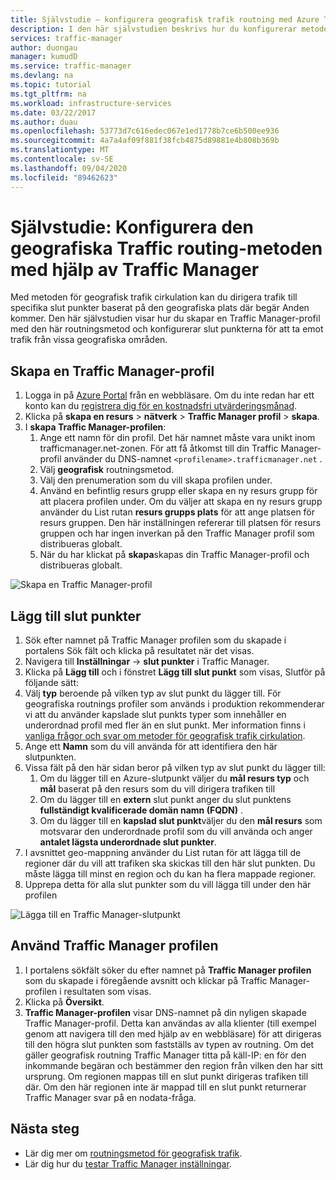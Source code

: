 ```yaml
---
title: Självstudie – konfigurera geografisk trafik routning med Azure Traffic Manager
description: I den här självstudien beskrivs hur du konfigurerar metoden för geografisk trafik cirkulation med hjälp av Azure Traffic Manager
services: traffic-manager
author: duongau
manager: kumudD
ms.service: traffic-manager
ms.devlang: na
ms.topic: tutorial
ms.tgt_pltfrm: na
ms.workload: infrastructure-services
ms.date: 03/22/2017
ms.author: duau
ms.openlocfilehash: 53773d7c616edec067e1ed1778b7ce6b500ee936
ms.sourcegitcommit: 4a7a4af09f881f38fcb4875d89881e4b808b369b
ms.translationtype: MT
ms.contentlocale: sv-SE
ms.lasthandoff: 09/04/2020
ms.locfileid: "89462623"
---
```

# <a name="tutorial-configure-the-geographic-traffic-routing-method-using-traffic-manager"></a>Självstudie: Konfigurera den geografiska Traffic routing-metoden med hjälp av Traffic Manager

Med metoden för geografisk trafik cirkulation kan du dirigera trafik till specifika slut punkter baserat på den geografiska plats där begär Anden kommer. Den här självstudien visar hur du skapar en Traffic Manager-profil med den här routningsmetod och konfigurerar slut punkterna för att ta emot trafik från vissa geografiska områden.

## <a name="create-a-traffic-manager-profile"></a>Skapa en Traffic Manager-profil

1. Logga in på [Azure Portal](https://portal.azure.com) från en webbläsare. Om du inte redan har ett konto kan du [registrera dig för en kostnadsfri utvärderingsmånad](https://azure.microsoft.com/free/).
2. Klicka på **skapa en resurs**  >  **nätverk**  >  **Traffic Manager profil**  >  **skapa**.
4. I **skapa Traffic Manager-profilen**:
    1. Ange ett namn för din profil. Det här namnet måste vara unikt inom trafficmanager.net-zonen. För att få åtkomst till din Traffic Manager-profil använder du DNS-namnet `<profilename>.trafficmanager.net` .
    2. Välj **geografisk** routningsmetod.
    3. Välj den prenumeration som du vill skapa profilen under.
    4. Använd en befintlig resurs grupp eller skapa en ny resurs grupp för att placera profilen under. Om du väljer att skapa en ny resurs grupp använder du List rutan **resurs grupps plats** för att ange platsen för resurs gruppen. Den här inställningen refererar till platsen för resurs gruppen och har ingen inverkan på den Traffic Manager profil som distribueras globalt.
    5. När du har klickat på **skapa**skapas din Traffic Manager-profil och distribueras globalt.

![Skapa en Traffic Manager-profil](./media/traffic-manager-geographic-routing-method/create-traffic-manager-profile.png)

## <a name="add-endpoints"></a>Lägg till slut punkter

1. Sök efter namnet på Traffic Manager profilen som du skapade i portalens Sök fält och klicka på resultatet när det visas.
2. Navigera till **Inställningar**  ->  **slut punkter** i Traffic Manager.
3. Klicka på **Lägg till** och i fönstret **Lägg till slut punkt** som visas, Slutför på följande sätt:
4. Välj **typ** beroende på vilken typ av slut punkt du lägger till. För geografiska routnings profiler som används i produktion rekommenderar vi att du använder kapslade slut punkts typer som innehåller en underordnad profil med fler än en slut punkt. Mer information finns i [vanliga frågor och svar om metoder för geografisk trafik cirkulation](traffic-manager-FAQs.md).
5. Ange ett **Namn** som du vill använda för att identifiera den här slutpunkten.
6. Vissa fält på den här sidan beror på vilken typ av slut punkt du lägger till:
    1. Om du lägger till en Azure-slutpunkt väljer du **mål resurs typ** och **mål** baserat på den resurs som du vill dirigera trafiken till
    2. Om du lägger till en **extern** slut punkt anger du slut punktens **fullständigt kvalificerade domän namn (FQDN)** .
    3. Om du lägger till en **kapslad slut punkt**väljer du den **mål resurs** som motsvarar den underordnade profil som du vill använda och anger **antalet lägsta underordnade slut punkter**.
7. I avsnittet geo-mappning använder du List rutan för att lägga till de regioner där du vill att trafiken ska skickas till den här slut punkten. Du måste lägga till minst en region och du kan ha flera mappade regioner.
8. Upprepa detta för alla slut punkter som du vill lägga till under den här profilen

![Lägga till en Traffic Manager-slutpunkt](./media/traffic-manager-geographic-routing-method/add-traffic-manager-endpoint.png)

## <a name="use-the-traffic-manager-profile"></a>Använd Traffic Manager profilen
1.  I portalens sökfält söker du efter namnet på **Traffic Manager profilen** som du skapade i föregående avsnitt och klickar på Traffic Manager-profilen i resultaten som visas.
2. Klicka på **Översikt**.
3. **Traffic Manager-profilen** visar DNS-namnet på din nyligen skapade Traffic Manager-profil. Detta kan användas av alla klienter (till exempel genom att navigera till den med hjälp av en webbläsare) för att dirigeras till den högra slut punkten som fastställs av typen av routning.  Om det gäller geografisk routning Traffic Manager titta på käll-IP: en för den inkommande begäran och bestämmer den region från vilken den har sitt ursprung. Om regionen mappas till en slut punkt dirigeras trafiken till där. Om den här regionen inte är mappad till en slut punkt returnerar Traffic Manager svar på en nodata-fråga.

## <a name="next-steps"></a>Nästa steg

- Lär dig mer om [routningsmetod för geografisk trafik](traffic-manager-routing-methods.md#geographic).
- Lär dig hur du [testar Traffic Manager inställningar](traffic-manager-testing-settings.md).
